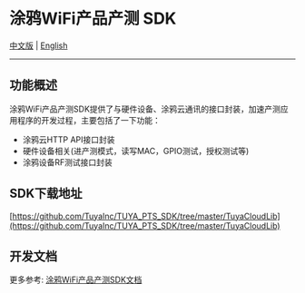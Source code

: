 # 涂鸦WiFi产品产测 SDK

[中文版](https://github.com/TuyaInc/TUYA_PTS_SDK/tree/master/WiFi/README_zh.md) | [English](https://github.com/TuyaInc/TUYA_PTS_SDK/tree/master/WiFi/README.md)

------

## 功能概述

涂鸦WiFi产品产测SDK提供了与硬件设备、涂鸦云通讯的接口封装，加速产测应用程序的开发过程，主要包括了一下功能： 

- 涂鸦云HTTP API接口封装
- 硬件设备相关(进产测模式，读写MAC，GPIO测试，授权测试等)
- 涂鸦设备RF测试接口封装

## SDK下载地址

[https://github.com/TuyaInc/TUYA_PTS_SDK/tree/master/TuyaCloudLib](https://github.com/TuyaInc/TUYA_PTS_SDK/tree/master/TuyaCloudLib)

## 开发文档

更多参考: [涂鸦WiFi产品产测SDK文档](<https://docs.tuya.com/zh/iot/smart-production/production-test-solution/production-testing-service-scope/production-test-sdk/wifi-device-sdk>)

